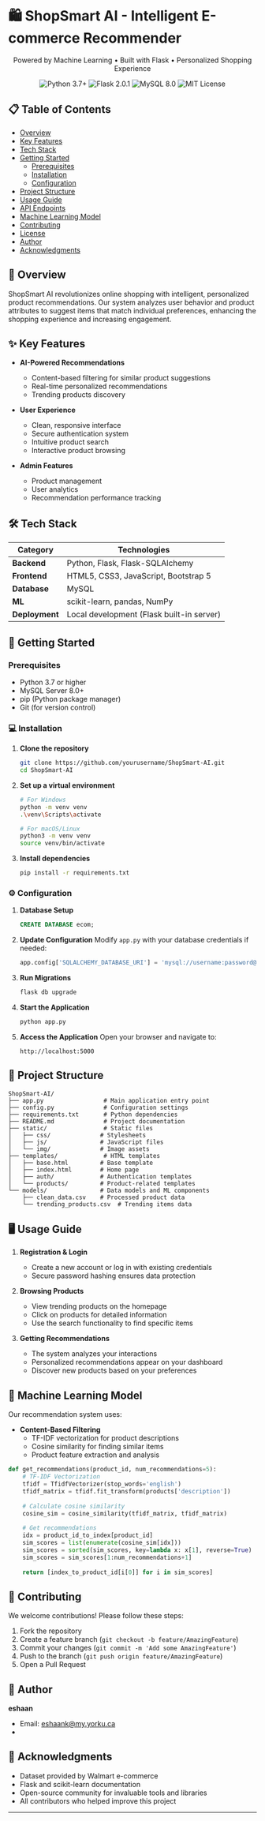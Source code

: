 # 🛍️ ShopSmart AI - Intelligent E-commerce Recommender

<div align="center">
  <p>Powered by Machine Learning • Built with Flask • Personalized Shopping Experience</p>
  <img src="https://img.shields.io/badge/Python-3.7%2B-blue" alt="Python 3.7+">
  <img src="https://img.shields.io/badge/Flask-2.0.1-green" alt="Flask 2.0.1">
  <img src="https://img.shields.io/badge/MySQL-8.0-blue" alt="MySQL 8.0">
  <img src="https://img.shields.io/badge/License-MIT-yellow" alt="MIT License">
</div>

## 📋 Table of Contents
- [Overview](#-overview)
- [Key Features](#-key-features)
- [Tech Stack](#-tech-stack)
- [Getting Started](#-getting-started)
  - [Prerequisites](#prerequisites)
  - [Installation](#-installation)
  - [Configuration](#-configuration)
- [Project Structure](#-project-structure)
- [Usage Guide](#-usage-guide)
- [API Endpoints](#-api-endpoints)
- [Machine Learning Model](#-machine-learning-model)
- [Contributing](#-contributing)
- [License](#-license)
- [Author](#-author)
- [Acknowledgments](#-acknowledgments)

## 🌟 Overview

ShopSmart AI revolutionizes online shopping with intelligent, personalized product recommendations. Our system analyzes user behavior and product attributes to suggest items that match individual preferences, enhancing the shopping experience and increasing engagement.

## ✨ Key Features

- **AI-Powered Recommendations**
  - Content-based filtering for similar product suggestions
  - Real-time personalized recommendations
  - Trending products discovery

- **User Experience**
  - Clean, responsive interface
  - Secure authentication system
  - Intuitive product search
  - Interactive product browsing

- **Admin Features**
  - Product management
  - User analytics
  - Recommendation performance tracking

## 🛠️ Tech Stack

| Category       | Technologies                                  |
|----------------|-----------------------------------------------|
| **Backend**    | Python, Flask, Flask-SQLAlchemy               |
| **Frontend**   | HTML5, CSS3, JavaScript, Bootstrap 5          |
| **Database**   | MySQL                                         |
| **ML**         | scikit-learn, pandas, NumPy                   |
| **Deployment** | Local development (Flask built-in server)     |

## 🚀 Getting Started

### Prerequisites
- Python 3.7 or higher
- MySQL Server 8.0+
- pip (Python package manager)
- Git (for version control)

### 💻 Installation

1. **Clone the repository**
   ```bash
   git clone https://github.com/yourusername/ShopSmart-AI.git
   cd ShopSmart-AI
   ```

2. **Set up a virtual environment**
   ```bash
   # For Windows
   python -m venv venv
   .\venv\Scripts\activate
   
   # For macOS/Linux
   python3 -m venv venv
   source venv/bin/activate
   ```

3. **Install dependencies**
   ```bash
   pip install -r requirements.txt
   ```

### ⚙️ Configuration

1. **Database Setup**
   ```sql
   CREATE DATABASE ecom;
   ```

2. **Update Configuration**
   Modify `app.py` with your database credentials if needed:
   ```python
   app.config['SQLALCHEMY_DATABASE_URI'] = 'mysql://username:password@localhost/ecom'
   ```

3. **Run Migrations**
   ```bash
   flask db upgrade
   ```

4. **Start the Application**
   ```bash
   python app.py
   ```

5. **Access the Application**
   Open your browser and navigate to:
   ```
   http://localhost:5000
   ```

## 📁 Project Structure

```
ShopSmart-AI/
├── app.py                 # Main application entry point
├── config.py              # Configuration settings
├── requirements.txt       # Python dependencies
├── README.md              # Project documentation
├── static/                # Static files
│   ├── css/              # Stylesheets
│   ├── js/               # JavaScript files
│   └── img/              # Image assets
├── templates/             # HTML templates
│   ├── base.html         # Base template
│   ├── index.html        # Home page
│   ├── auth/             # Authentication templates
│   └── products/         # Product-related templates
└── models/               # Data models and ML components
    ├── clean_data.csv    # Processed product data
    └── trending_products.csv  # Trending items data
```

## 🖥️ Usage Guide

1. **Registration & Login**
   - Create a new account or log in with existing credentials
   - Secure password hashing ensures data protection

2. **Browsing Products**
   - View trending products on the homepage
   - Click on products for detailed information
   - Use the search functionality to find specific items

3. **Getting Recommendations**
   - The system analyzes your interactions
   - Personalized recommendations appear on your dashboard
   - Discover new products based on your preferences

## 🤖 Machine Learning Model

Our recommendation system uses:

- **Content-Based Filtering**
  - TF-IDF vectorization for product descriptions
  - Cosine similarity for finding similar items
  - Product feature extraction and analysis

```python
def get_recommendations(product_id, num_recommendations=5):
    # TF-IDF Vectorization
    tfidf = TfidfVectorizer(stop_words='english')
    tfidf_matrix = tfidf.fit_transform(products['description'])
    
    # Calculate cosine similarity
    cosine_sim = cosine_similarity(tfidf_matrix, tfidf_matrix)
    
    # Get recommendations
    idx = product_id_to_index[product_id]
    sim_scores = list(enumerate(cosine_sim[idx]))
    sim_scores = sorted(sim_scores, key=lambda x: x[1], reverse=True)
    sim_scores = sim_scores[1:num_recommendations+1]
    
    return [index_to_product_id[i[0]] for i in sim_scores]
```

## 🤝 Contributing

We welcome contributions! Please follow these steps:

1. Fork the repository
2. Create a feature branch (`git checkout -b feature/AmazingFeature`)
3. Commit your changes (`git commit -m 'Add some AmazingFeature'`)
4. Push to the branch (`git push origin feature/AmazingFeature`)
5. Open a Pull Request



## 👤 Author

**eshaan**  
 
- Email: eshaank@my.yorku.ca
-
## 🙏 Acknowledgments

- Dataset provided by Walmart e-commerce
- Flask and scikit-learn documentation
- Open-source community for invaluable tools and libraries
- All contributors who helped improve this project

---
